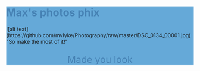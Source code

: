 <meta charset="UTF-8">
  
<div style="background-color:#65A9D8">
  <h1 style="color:steelblue;">Max's photos phix</h1> 
  ![alt text](https://github.com/mvlyke/Photography/raw/master/DSC_0134_00001.jpg) "So make the most of it!"
<!-- 
<body style="background-color:powderblue;">
 -->
  <p style="text-align:center; color:steelblue; font-size:180%;">Made you look </p>
</div>
